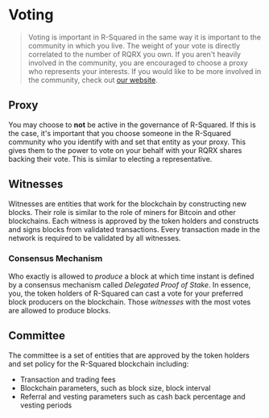 # Voting

> Voting is important in R-Squared in the same way it is important to the community in which you live. The weight of your vote is directly correlated to the number of RQRX you own. If you aren't heavily involved in the community, you are encouraged to choose a proxy who represents your interests. If you would like to be more involved in the community, check out [our website](https://node.rsquared.digital).

## Proxy

You may choose to **not** be active in the governance of R-Squared. If this is the case, it's important that you choose someone in the R-Squared community who you identify with and set that entity as your proxy. This gives them to the power to vote on your behalf with your RQRX shares backing their vote. This is similar to electing a representative.

## Witnesses

Witnesses are entities that work for the blockchain by constructing new blocks. Their role is similar to the role of miners for Bitcoin and other blockchains. Each witness is approved by the token holders and constructs and signs blocks from validated transactions. Every transaction made in the network is required to be validated by all witnesses.

### Consensus Mechanism

Who exactly is allowed to *produce* a block at which time instant is defined by a
consensus mechanism called *Delegated Proof of Stake*. In essence, you, the
token holders of R-Squared can cast a vote for your preferred block producers on the blockchain. Those *witnesses* with the most votes are allowed to produce blocks.


## Committee

The committee is a set of entities that are approved by the token holders and set policy for the R-Squared blockchain including:

* Transaction and trading fees
* Blockchain parameters, such as block size, block interval
* Referral and vesting parameters such as cash back percentage and vesting periods
